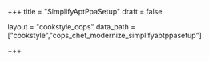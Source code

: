 +++
title = "SimplifyAptPpaSetup"
draft = false

layout = "cookstyle_cops"
data_path = ["cookstyle","cops_chef_modernize_simplifyaptppasetup"]

+++

<!-- The content of this page is automatically generated from the
cops_chef_modernize_simplifyaptppasetup.yml file in github.com/chef/cookstyle/blob/master/docs-chef-io/data/cookstyle/. -->
